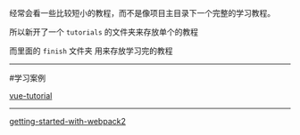 经常会看一些比较短小的教程，而不是像项目主目录下一个完整的学习教程。

所以新开了一个 `tutorials` 的文件夹来存放单个的教程

而里面的 `finish` 文件夹 用来存放学习完的教程

---

#学习案例

[vue-tutorial](https://github.com/MeCKodo/vue-tutorial)

---

[getting-started-with-webpack2](https://llp0574.github.io/2016/11/29/getting-started-with-webpack2/)